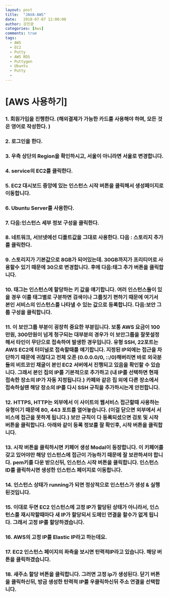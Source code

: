 ```yaml
---
layout: post
title:  "JAVA-AWS"
date:   2018-07-07 12:00:00
author: 강진광
categories: [Aws]
comments: true
tags:
  - AWS
  - EC2
  - Putty
  - AWS RDS
  - Puttygen
  - Ubuntu
  - Putty
  - 
---
```

# [AWS 사용하기]

### 1. 회원가입을 진행한다. (해외결제가 가능한 카드를 사용해야 하며, 모든 것은 영어로 작성한다. )
### 2. 로그인을 한다.
### 3. 우측 상단의 Region을 확인하시고, 서울이 아니라면 서울로 변경합니다.
### 4. service의 EC2를 클릭한다.
### 5. EC2 대시보드 중앙에 있는 인스턴스 시작 버튼을 클릭해서 생성페이지로 이동합니다.
### 6. Ubuntu Server를 사용한다.
### 7. 다음:인스턴스 세부 정보 구성을 클릭한다.
### 8. 네트워크, 서브넷에선 디폴트값을 그대로 사용한다. 다음 : 스토리지 추가를 클릭한다.
### 9. 스토리지가 기본값으로 8GB가 되어있는데. 30GB까지가 프리티어로 사용할수 있기 때문에 30으로 변경합니다. 후에 다음:태그 추가 버튼을 클릭합니다.
### 10. 태그는 인스턴스에 할당하는 키 값을 얘기합니다. 여러 인스턴스들이 있을 경우 이를 태그별로 구분하면 검색이나 그룹짓기 편하기 때문에 여기서 본인 서비스의 인스턴스를 나타낼 수 있는 값으로 등록합니다. 다음:보안 그룹 구성을 클릭합니다.
### 11. 이 보안그룹 부분이 굉장히 중요한 부분입니다. 보통 AWS 요금이 100만원, 300만원이 넘게 청구되는 대부분의 경우가 이 보안그룹을 잘못설정해서 타인이 무단으로 접속하여 발생한 경우입니다. 유형 SSH, 22포트는 AWS EC2에 터미널로 접속할때를 얘기합니다. 지정된 IP외에는 접근을 차단하기 때문에 귀찮다고 전체 오픈 (0.0.0.0/0, ::/0)해버리면 바로 외국분들의 비트코인 채굴이 본인 EC2 서버에서 진행되고 있음을 확인할 수 있습니다. 그래서 본인 집의 IP를 기본적으로 추가하고 (내 IP를 선택하면 현재 접속한 장소의 IP가 자동 지정됩니다.) 카페와 같은 집 외에 다른 장소에서 접속하실땐 해당 장소의 IP를 다시 SSH 규칙을 추가하시는게 안전합니다.
### 12. HTTPS, HTTP는 외부에서 이 사이트의 웹서비스 접근할때 사용하는 유형이기 때문에 80, 443 포트를 열어놓습니다. (이걸 닫으면 외부에서 서비스에 접근을 못하게 됩니다.) 보안 규칙이 다 등록되셨으면 검토 및 시작 버튼을 클릭합니다. 아래와 같이 등록 정보를 잘 확인후, 시작 버튼을 클릭합니다.
### 13. 시작 버튼을 클릭하시면 키페어 생성 Modal이 등장합니다. 이 키페어를 갖고 있어야만 해당 인스턴스에 접근이 가능하기 때문에 잘 보관하셔야 합니다. pem키를 다운 받으신뒤, 인스턴스 시작 버튼을 클릭합니다. 인스턴스 ID를 클릭하시면 생성한 인스턴스 페이지로 이동합니다.
### 14. 인스턴스 상태가 running가 되면 정상적으로 인스턴스가 생성 & 실행된것입니다.
### 15. 이대로 두면 EC2 인스턴스에 고정 IP가 할당된 상태가 아니라서, 인스턴스를 재시작할때마다 새 IP가 할당되서 도메인 연결을 할수가 없게 됩니다. 그래서 고정 IP를 할당하겠습니다.
### 16. AWS의 고정 IP를 Elastic IP라고 하는데요. 
### 17. EC2 인스턴스 페이지의 좌측을 보시면 탄력적IP라고 있습니다. 해당 버튼을 클릭하겠습니다.
### 18. 새주소 할당 버튼을 클릭합니다. 그러면 고정 ip가 생성된다. 닫기 버튼을 클릭하신뒤, 방금 생성한 탄력적 IP를 우클릭하신뒤 주소 연결을 선택합니다.